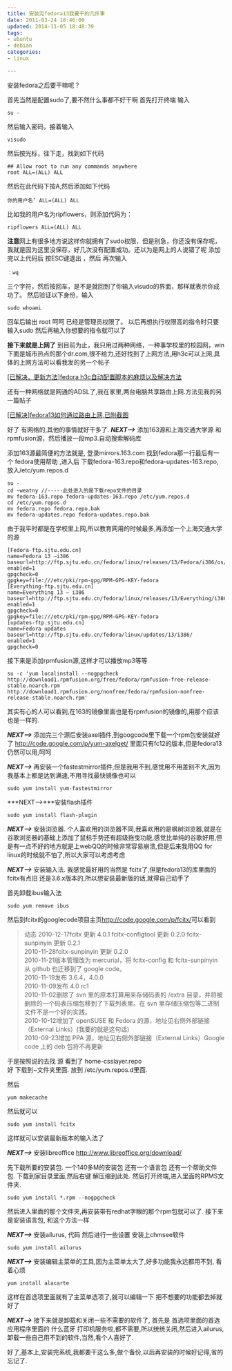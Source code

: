 ```yaml
---
title: 安装完fedora13我要干的几件事
date: 2011-03-24 18:46:00
updated: 2014-11-05 18:48:39
tags: 
- ubuntu
- debian
categories: 
- linux

---
```

安装fedora之后要干嘛呢？

首先当然是配置sudo了,要不然什么事都不好干啊
首先打开终端 输入


<!--more-->


    su -

然后输入密码，接着输入

    visudo

然后按光标，往下走，找到如下代码

    ## Allow root to run any commands anywhere
    root ALL=(ALL) ALL

然后在此代码下按A,然后添加如下代码

    你的用户名’ ALL=(ALL) ALL

比如我的用户名为ripflowers，则添加代码为：

    ripflowers ALL=(ALL) ALL

**注意**网上有很多地方说这样你就拥有了sudo权限，但是别急，你还没有保存呢，我就是因为这里没保存，好几次没有配置成功。还以为是网上的人说错了呢
添加完以上代码后 按ESC键退出 ，然后 再次输入

    ：wq

三个字符，然后按回车，是不是就回到了你输入visudo的界面，那样就表示你成功了。
然后验证以下身份，输入

    sudo whoami

回车后输出 root
呵呵 已经是管理员权限了。
以后再想执行权限高的指令时只要输入sudo 然后再输入你想要的指令就可以了

**接下来就是上网了**
到目前为止，我只用过两种网络，一种事学校里的校园网，win下面是城市热点的那个dr.com,很不给力,还好找到了上网方法,用h3c可以上网,具体的上网方法可以看我发的另一个帖子

[\[已解决，更新方法\]fedora h3c自动配置脚本的麻烦以及解决方法](http://www.linuxdiyf.com/bbs/thread-192543-1-1.html)

还有一种网络就是网通的ADSL了,我在家里,两台电脑共享路由上网.方法见我的另一篇贴子

[\[已解决\]fedora13如何通过路由上网,已附截图](http://www.linuxdiyf.com/bbs/thread-192724-1-1.html)

好了 有网络的,其他的事情就好干多了.
***NEXT--&gt;***
添加163源和上海交通大学源 和 rpmfusion源，然后播放一段mp3.自动搜索解码库

添加163源最简便的方法就是,
登录mirrors.163.com 找到fedora那一行最后有一个 fedora使用帮助 ,进入后
下载fedora-163.repo和fedora-updates-163.repo, 放入/etc/yum.repos.d

    su -
    cd ~weatny //-----此处进入的是下载repo文件的目录
    mv fedora-163.repo fedora-updates-163.repo /etc/yum.repos.d
    cd /etc/yum.repos.d
    mv fedora.repo fedora.repo.bak
    mv fedora-updates.repo fedora-updates.repo.bak

由于我平时都是在学校里上网,所以教育网用的时候最多,再添加一个上海交通大学的源

    [Fedora-ftp.sjtu.edu.cn]
    name=Fedora 13 –i386
    baseurl=http://ftp.sjtu.edu.cn/fedora/linux/releases/13/Fedora/i386/os/
    enabled=1
    gpgcheck=0
    gpgkey=file:///etc/pki/rpm-gpg/RPM-GPG-KEY-fedora
    [Everything-ftp.sjtu.edu.cn]
    name=Everything 13 – i386
    baseurl=http://ftp.sjtu.edu.cn/fedora/linux/releases/13/Everything/i386/os/
    enabled=1
    gpgcheck=0
    gpgkey=file:///etc/pki/rpm-gpg/RPM-GPG-KEY-fedora
    [updates-ftp.sjtu.edu.cn]
    name=Fedora updates
    baseurl=http://ftp.sjtu.edu.cn/fedora/linux/updates/13/i386/
    enabled=1
    gpgcheck=0

接下来是添加rpmfusion源,这样才可以播放mp3等等

    su -c 'yum localinstall --nogpgcheck http://download1.rpmfusion.org/free/fedora/rpmfusion-free-release-stable.noarch.rpm http://download1.rpmfusion.org/nonfree/fedora/rpmfusion-nonfree-release-stable.noarch.rpm'

其实有心的人可以看到,在163的镜像里面也是有rpmfusion的镜像的,用那个应该也是一样的.

***NEXT--&gt;***
添加完三个源后安装axel插件,到googcode里下载一个rpm包安装就好了
<http://code.google.com/p/yum-axelget/>
里面只有fc12的版本,但是fedora13仍然可以用,呵呵

***NEXT--&gt;***
再安装一个fastestmirror插件,但是我用不到,感觉用不用差别不大,因为我基本上都是达到满速,不用寻找最快镜像也可以

    sudo yum install yum-fastestmirror

***NEXT--&gt;***安装flash插件

    sudo yum install flash-plugin

***NEXT--&gt;***
安装浏览器.
个人喜欢用的浏览器不同,我喜欢用的是枫树浏览器,就是在谷歌浏览器的基础上添加了鼠标手势还有超级拖曳功能,感觉比单纯的谷歌好用,但是有一点不好的地方就是上webQQ的时候非常容易崩溃,但是后来我用QQ for linux的时候就不怕了,所以大家可以考虑考虑

***NEXT--&gt;***
安装输入法.
我感觉最好用的当然是 fcitx了,但是fedora13的库里面的fcitx有点旧 还是3.6.x版本的,所以想安装最新版的话,就得自己动手了

首先卸载ibus输入法

    sudo yum remove ibus

然后到fcitx的googlecode项目主页<http://code.google.com/p/fcitx/>可以看到

> 动态
> 2010-12-17fcitx 更新 4.0.1 fcitx-configtool 更新 0.2.0 fcitx-sunpinyin 更新 0.2.1  
> 2010-11-28fcitx-sunpinyin 更新 0.2.0   
> 2010-11-21版本管理改为 mercurial，将 fcitx-config 和 fcitx-sunpinyin 从 github 也迁移到了 google code。  
> 2010-11-19发布 3.6.4，4.0.0  
> 2010-11-09发布 4.0 rc1  
> 2010-11-02删除了 svn 里的原本打算用来存储码表的 /extra 目录，并将被删除的一个码表压缩包移到了下载列表里。在 svn 里存储压缩包等二进制文件不是一个好的实践。  
> 2010-10-12增加了 openSUSE 和 Fedora 的源，地址见右侧外部链接（External Links）(我要的就是这句话)  
> 2010-09-23增加 PPA 源，地址见右侧外部链接（External Links）Google code 上的 deb 包将不再更新

于是按照说的去找 源 看到了 home-csslayer.repo  
好 下载到~文件夹里面.
放到 /etc/yum.repos.d里面.

然后

    yum makecache

然后就可以

    sudo yum install fcitx

这样就可以安装最新版本的输入法了

***NEXT--&gt;***
安装libreoffice
<http://www.libreoffice.org/download/>

先下载所要的安装包.
一个140多M的安装包 还有一个语言包 还有一个帮助文件包.
下载到家目录里面,然后右键 解压缩到此处.
然后打开终端,进入里面的RPMS文件夹.

    sudo yum install *.rpm --nogpgcheck

然后进入里面的那个文件夹,再安装带有redhat字眼的那个rpm包就可以了.
接下来是安装语言包,
和这个方法一样

***NEXT--&gt;***
安装ailurus,
代码 然后进行一些设置 安装上chmsee软件

    sudo yum install ailurus

***NEXT--&gt;***
安装编辑主菜单的工具,因为主菜单太大了,好多功能我永远都用不到,
看着心烦

    yum install alacarte

这样在首选项里面就有了主菜单选项了,就可以编辑一下 把不想要的功能都去掉就好了

***NEXT--&gt;***
接下来就是卸载和关闭一些不需要的软件了,
首先是 首选项里面的首选应用程序里面的 什么蓝牙 打印机服务啦,都不需要,所以统统关闭,然后进入ailurus,卸载一些自己用不到的软件,当然,看个人喜好了.

好了,基本上,安装完系统,我都要干这么多,做个备份,以后再安装的时候好记得,省的忘记了.